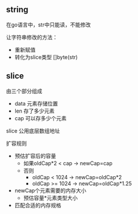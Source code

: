 ## string

在go语言中，str中只能读，不能修改

让字符串修改的方法：
* 重新赋值
* 转化为slice类型 []byte(str) 


## slice

由三个部分组成 
* data 元素存储位置
* len 存了多少元素
* cap 可以存多少个元素

slice 公用底层数组地址

扩容规则
* 预估扩容后的容量
  * 如果oldCap*2 < cap  ->  newCap=cap
  * 否则
    * oldCap < 1024  -> newCap=oldCap*2
    * oldCap >= 1024  -> newCap=oldCap*1.25
* newCap个元素需要的内存大小
  * 预估容量*元素类型大小
* 匹配合适的内存规格

## 